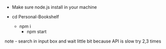 - Make sure node.js install in your machine 

- cd Personal-Bookshelf 
   - npm i
      - npm start

note - search in input box and wait little bit because API is slow
 try 2,3 times
 